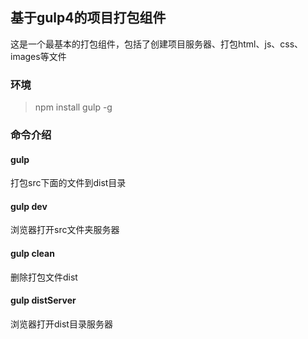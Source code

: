 ## 基于gulp4的项目打包组件
这是一个最基本的打包组件，包括了创建项目服务器、打包html、js、css、images等文件

### 环境
>npm install gulp -g

### 命令介绍
#### gulp
打包src下面的文件到dist目录
#### gulp dev
浏览器打开src文件夹服务器
#### gulp clean
删除打包文件dist
#### gulp distServer
浏览器打开dist目录服务器